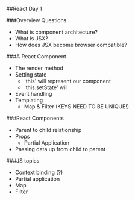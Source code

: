 ##React Day 1

###Overview Questions
- What is component architecture?
- What is JSX?
- How does JSX become browser compatible?

###A React Component
- The render method
- Setting state
  - 'this' will represent our component
  - 'this.setState' will
- Event handling
- Templating
  - Map & Filter (KEYS NEED TO BE UNIQUE!)

###React Components
- Parent to child relationship
- Props
  - Partial Application
- Passing data up from child to parent

###JS topics
- Context binding (?)
- Partial application
- Map
- Filter
